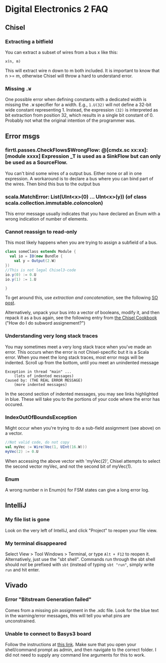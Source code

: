 # Digital Electronics 2 FAQ

## Chisel

### Extracting a bitfield
You can extract a subset of wires from a bus x like this:  
    
    x(n, m)

This will extract wire n down to m both included. It is important to know that n >= m, otherwise Chisel will throw a hard to understand error.

### Missing ```.W```

One possible error when defining constants with a dedicated width is missing the ```.W```
specifier for a width. E.g., ```1.U(32)``` will not define a 32-bit wide constant representing 1.
Instead, the expression ```(32)``` is interpreted as bit extraction from position 32, which results
in a single bit constant of 0. Probably not what the original intention of the programmer was.


## Error msgs


### firrtl.passes.CheckFlows$WrongFlow:  @[cmdx.sc xx:xx]: [module xxxx]  Expression _T is used as a SinkFlow but can only be used as a SourceFlow.

You can't bind some wires of a output bus. Either none or all in one expression. A workaround is to declare a bus where you can bind part of the wires. Then bind this bus to the output bus

### scala.MatchError: List(UInt\<x\>(0) ... UInt\<x>(y)) (of class scala.collection.immutable.$colon$colon)
This error message usually indicates that you have declared an Enum with a wrong indication of number of elements.

### Cannot reassign to read-only
This most likely happens when you are trying to assign a subfield of a bus.
```scala
class someClass extends Module {
  val io = IO(new Bundle {
    val y = Output(2.W)
})
//This is not legal Chisel3-code
io.y(0) := 0.U
io.y(1) := 1.U

}
```
To get around this, use *extraction and concatenation*, see the following [SO post](https://stackoverflow.com/questions/40950073/chisel-3-assignment-to-bit-range).

Alternatively, unpack your bus into a vector of booleans, modify it, and then repack it as a bus again, see the following entry from [the Chisel Cookbook](https://github.com/freechipsproject/chisel3/wiki/Cookbook#how-do-i-do-subword-assignment-assign-to-some-bits-in-a-uint) ("How do I do subword assignement?")

### Understanding very long stack traces
You may sometimes meet a very long stack trace when you've made an error. This occurs when the error is not Chisel-specific but it is a Scala error. When you meet the long stack traces, most error msgs will be indented. Scroll up from the bottom, until you meet an unindented message
```
Exception in thread "main" ...
    (lots of indented messages)
Caused by: (THE REAL ERROR MESSAGE)
    (more indented messages)
```
In the second section of indented messages, you may see links highlighted in blue. These will take you to the portions of your code where the error has occured.

### IndexOutOfBoundsException
Might occur when you're trying to do a sub-field assignment (see above) on a vector. 
```scala
//Not valid code, do not copy
val myVec := Wire(Vec(1, UInt(16.W)))
myVec(2) := 0.U 
```
When accessing the above vector with 'myVec(2)', Chisel attempts to select the second vector myVec, and not the second bit of myVec(1).

### Enum

A wrong number n in Enum(n) for FSM states can give a long error log.

## IntelliJ

### My file list is gone
Look on the very left of IntelliJ, and click "Project" to reopen your file view.

### My terminal disappeared
Select View > Tool Windows > Terminal, or type `Alt + F12` to reopen it. Alternatively, just use the "sbt shell". Commands run through the sbt shell should *not* be prefixed with `sbt` (instead of typing `sbt "run"`, simply write `run` and hit enter.

## Vivado

### Error "Bitstream Generation failed"

Comes from a missing pin assignment in the .xdc file. Look for the blue text in the warning/error messages, this will tell you what pins are unconstrained.

### Unable to connect to Basys3 board
Follow the instructions at [this link](https://www.xilinx.com/support/answers/59128.html). Make sure that you open your shell/command prompt as admin, and then navigate to the correct folder. I did not need to supply any command line arguments for this to work.


